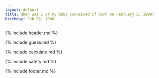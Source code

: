 ```yaml
---
layout: default
title: When was I or my baby conceived if born on February 2, 1908?
birthday: Feb 02, 1908
---
```


{% include header.md %}

{% include guess.md %}

{% include calculate.md %}

{% include safety.md %}

{% include footer.md %}



